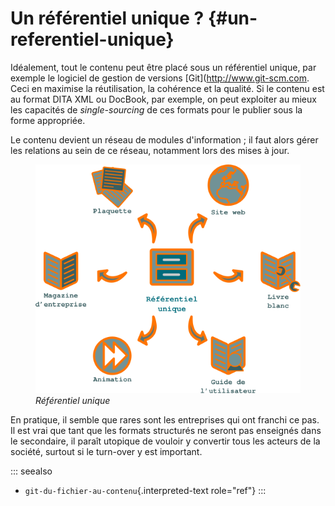 # Un référentiel unique ? {#un-referentiel-unique}

Idéalement, tout le contenu peut être placé sous un référentiel unique,
par exemple le logiciel de gestion de versions
\[Git\](<http://www.git-scm.com>. Ceci en maximise la réutilisation, la
cohérence et la qualité. Si le contenu est au format DITA XML ou
DocBook, par exemple, on peut exploiter au mieux les capacités de
*single-sourcing* de ces formats pour le publier sous la forme
appropriée.

Le contenu devient un réseau de modules d\'information ; il faut alors
gérer les relations au sein de ce réseau, notamment lors des mises à
jour.

<figure>
<img src="graphics/referentiel-unique.svg"
alt="graphics/referentiel-unique.svg" />
<figcaption><em>Référentiel unique</em></figcaption>
</figure>

En pratique, il semble que rares sont les entreprises qui ont franchi ce
pas. Il est vrai que tant que les formats structurés ne seront pas
enseignés dans le secondaire, il paraît utopique de vouloir y convertir
tous les acteurs de la société, surtout si le turn-over y est important.

::: seealso
-   `git-du-fichier-au-contenu`{.interpreted-text role="ref"}
:::
